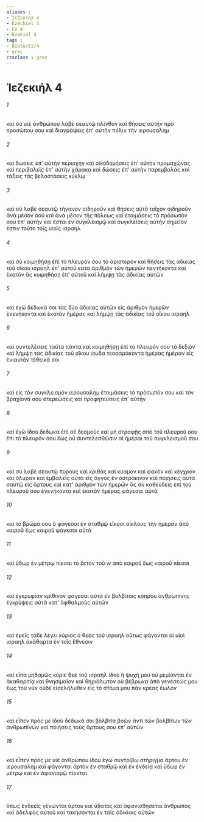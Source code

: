 ```yaml
---
aliases : 
- Ἰεζεκιήλ 4
- Ézéchiel 4
- Ez 4
- Ezekiel 4
tags : 
- Bible/Ez/4
- grec
cssclass : grec
---
```


# Ἰεζεκιήλ 4

###### 1
καὶ σύ υἱὲ ἀνθρώπου λαβὲ σεαυτῷ πλίνθον καὶ θήσεις αὐτὴν πρὸ προσώπου σου καὶ διαγράψεις ἐπ' αὐτὴν πόλιν τὴν ιερουσαλημ
###### 2
καὶ δώσεις ἐπ' αὐτὴν περιοχὴν καὶ οἰκοδομήσεις ἐπ' αὐτὴν προμαχῶνας καὶ περιβαλεῖς ἐπ' αὐτὴν χάρακα καὶ δώσεις ἐπ' αὐτὴν παρεμβολὰς καὶ τάξεις τὰς βελοστάσεις κύκλῳ
###### 3
καὶ σὺ λαβὲ σεαυτῷ τήγανον σιδηροῦν καὶ θήσεις αὐτὸ τοῖχον σιδηροῦν ἀνὰ μέσον σοῦ καὶ ἀνὰ μέσον τῆς πόλεως καὶ ἑτοιμάσεις τὸ πρόσωπόν σου ἐπ' αὐτήν καὶ ἔσται ἐν συγκλεισμῷ καὶ συγκλείσεις αὐτήν σημεῖόν ἐστιν τοῦτο τοῖς υἱοῖς ισραηλ
###### 4
καὶ σὺ κοιμηθήσῃ ἐπὶ τὸ πλευρόν σου τὸ ἀριστερὸν καὶ θήσεις τὰς ἀδικίας τοῦ οἴκου ισραηλ ἐπ' αὐτοῦ κατὰ ἀριθμὸν τῶν ἡμερῶν πεντήκοντα καὶ ἑκατόν ἃς κοιμηθήσῃ ἐπ' αὐτοῦ καὶ λήμψῃ τὰς ἀδικίας αὐτῶν
###### 5
καὶ ἐγὼ δέδωκά σοι τὰς δύο ἀδικίας αὐτῶν εἰς ἀριθμὸν ἡμερῶν ἐνενήκοντα καὶ ἑκατὸν ἡμέρας καὶ λήμψῃ τὰς ἀδικίας τοῦ οἴκου ισραηλ
###### 6
καὶ συντελέσεις ταῦτα πάντα καὶ κοιμηθήσῃ ἐπὶ τὸ πλευρόν σου τὸ δεξιὸν καὶ λήμψῃ τὰς ἀδικίας τοῦ οἴκου ιουδα τεσσαράκοντα ἡμέρας ἡμέραν εἰς ἐνιαυτὸν τέθεικά σοι
###### 7
καὶ εἰς τὸν συγκλεισμὸν ιερουσαλημ ἑτοιμάσεις τὸ πρόσωπόν σου καὶ τὸν βραχίονά σου στερεώσεις καὶ προφητεύσεις ἐπ' αὐτήν
###### 8
καὶ ἐγὼ ἰδοὺ δέδωκα ἐπὶ σὲ δεσμούς καὶ μὴ στραφῇς ἀπὸ τοῦ πλευροῦ σου ἐπὶ τὸ πλευρόν σου ἕως οὗ συντελεσθῶσιν αἱ ἡμέραι τοῦ συγκλεισμοῦ σου
###### 9
καὶ σὺ λαβὲ σεαυτῷ πυροὺς καὶ κριθὰς καὶ κύαμον καὶ φακὸν καὶ κέγχρον καὶ ὄλυραν καὶ ἐμβαλεῖς αὐτὰ εἰς ἄγγος ἓν ὀστράκινον καὶ ποιήσεις αὐτὰ σαυτῷ εἰς ἄρτους καὶ κατ' ἀριθμὸν τῶν ἡμερῶν ἃς σὺ καθεύδεις ἐπὶ τοῦ πλευροῦ σου ἐνενήκοντα καὶ ἑκατὸν ἡμέρας φάγεσαι αὐτά
###### 10
καὶ τὸ βρῶμά σου ὃ φάγεσαι ἐν σταθμῷ εἴκοσι σίκλους τὴν ἡμέραν ἀπὸ καιροῦ ἕως καιροῦ φάγεσαι αὐτά
###### 11
καὶ ὕδωρ ἐν μέτρῳ πίεσαι τὸ ἕκτον τοῦ ιν ἀπὸ καιροῦ ἕως καιροῦ πίεσαι
###### 12
καὶ ἐγκρυφίαν κρίθινον φάγεσαι αὐτά ἐν βολβίτοις κόπρου ἀνθρωπίνης ἐγκρύψεις αὐτὰ κατ' ὀφθαλμοὺς αὐτῶν
###### 13
καὶ ἐρεῖς τάδε λέγει κύριος ὁ θεὸς τοῦ ισραηλ οὕτως φάγονται οἱ υἱοὶ ισραηλ ἀκάθαρτα ἐν τοῖς ἔθνεσιν
###### 14
καὶ εἶπα μηδαμῶς κύριε θεὲ τοῦ ισραηλ ἰδοὺ ἡ ψυχή μου οὐ μεμίανται ἐν ἀκαθαρσίᾳ καὶ θνησιμαῖον καὶ θηριάλωτον οὐ βέβρωκα ἀπὸ γενέσεώς μου ἕως τοῦ νῦν οὐδὲ εἰσελήλυθεν εἰς τὸ στόμα μου πᾶν κρέας ἕωλον
###### 15
καὶ εἶπεν πρός με ἰδοὺ δέδωκά σοι βόλβιτα βοῶν ἀντὶ τῶν βολβίτων τῶν ἀνθρωπίνων καὶ ποιήσεις τοὺς ἄρτους σου ἐπ' αὐτῶν
###### 16
καὶ εἶπεν πρός με υἱὲ ἀνθρώπου ἰδοὺ ἐγὼ συντρίβω στήριγμα ἄρτου ἐν ιερουσαλημ καὶ φάγονται ἄρτον ἐν σταθμῷ καὶ ἐν ἐνδείᾳ καὶ ὕδωρ ἐν μέτρῳ καὶ ἐν ἀφανισμῷ πίονται
###### 17
ὅπως ἐνδεεῖς γένωνται ἄρτου καὶ ὕδατος καὶ ἀφανισθήσεται ἄνθρωπος καὶ ἀδελφὸς αὐτοῦ καὶ τακήσονται ἐν ταῖς ἀδικίαις αὐτῶν
